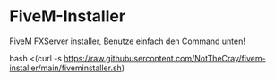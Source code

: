 # FiveM-Installer
FiveM FXServer installer, Benutze einfach den Command unten!

bash <(curl -s https://raw.githubusercontent.com/NotTheCray/fivem-installer/main/fiveminstaller.sh)
